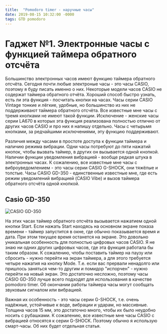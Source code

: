 ```yaml
---
title:  "Pomodoro timer - наручные часы"
date: 2019-08-15 10:32:00 -0000
tags: GTD pomodoro
---
```


# Гаджет №1. Электронные часы с функцией таймера обратного отсчёта

Большинство электронных часов имеют функцию таймера обратного отсчёта. Сегодня почти любые электроные часы - это часы CASIO, поэтому я буду писать именно о них. Некоторые модели часов CASIO не содержат таймера обратного отчёта. Хороший способ быстро узнать, есть ли эта функция - посчитать кнопки на часах. Часы серии CASIO Vintage тонкие и лёгкие, удобные, но большинство из них не поддерживают таймера обратного отсчёта. Все известные мне часы с тремя кнопками не имеют такой функции. Исключение - женские часы серии LA670 в которых эта функция реализована полностью отлично от других часов CASIO и про них я напишу отдельно. Часы с четырьмя кнопками, за редчайшими исключениями, эту функцию поддерживают.

Различия между часами в простоте доступа к функции таймера и наличию режима вибрации. Одни часы потребуют до пяти нажатий кнопок, чтобы вызвать таймер, в других он вызывается одной кнопкой. Наличии функции уведомления вибрацией - вообще редкая штука в электронных часах. К сожалению, все известные мне часы с виброуведомлением - это часы серии CASIO G-SHOCK, они тяжёлые и толстые. Часы CASIO GD-350 - единственные известные мне, где есть режим уведомлений вибрацией (CASIO Vibe) и вызов таймера обратного отсчёта одной кнопкой.

## Casio GD-350

![CASIO GD-350](htttp://2nature.me/files/casio-gd350.jpg)

На этих часах таймер обратного отсчёта вызывается нажатием одной кнопки Start. Если нажать Start находясь на основном экране показа времени - таймер запустится в окне, где обычно показывается время и дата. При этом текущее время останется на экране. Это довольно уникальная особенность для полностью цифровых часов CASIO. Я не знаю ни одних других цифровых часов, где эта функция работала бы таким образом. К сожалению, чтобы поставить таймер на паузу или сбросить - нужно перейти на экран таймера, а для этого требуется четыре нажатия на кнопку Mode. Т.е. если вас прервали ненадолго или пришлось заняться чем-то другим и помидор "испорчен" - нужно перейти на новый экран. Это достаточно несложно, поэтому часы CASIO GD-350 лучше всего подходят для использования в качестве pomodoro timer. Об окончании работы таймера часы могут сообщать звуковым сигналом или вибрацией. 

Важная их особенность - это часы серии G-SHOCK, т.е. очень надёжные, устойчивые к воде, вибрации и ударам, но массивные. Толщина часов 15 мм, это достаточно много, чтобы их было неудобно носить с рубашками. К сожалению, все известные мне часы CASIO с вибрацией относятся к серии G-SHOCK. Поэтому обычно я использую смарт-часы. Об них будет отдельная статья.


